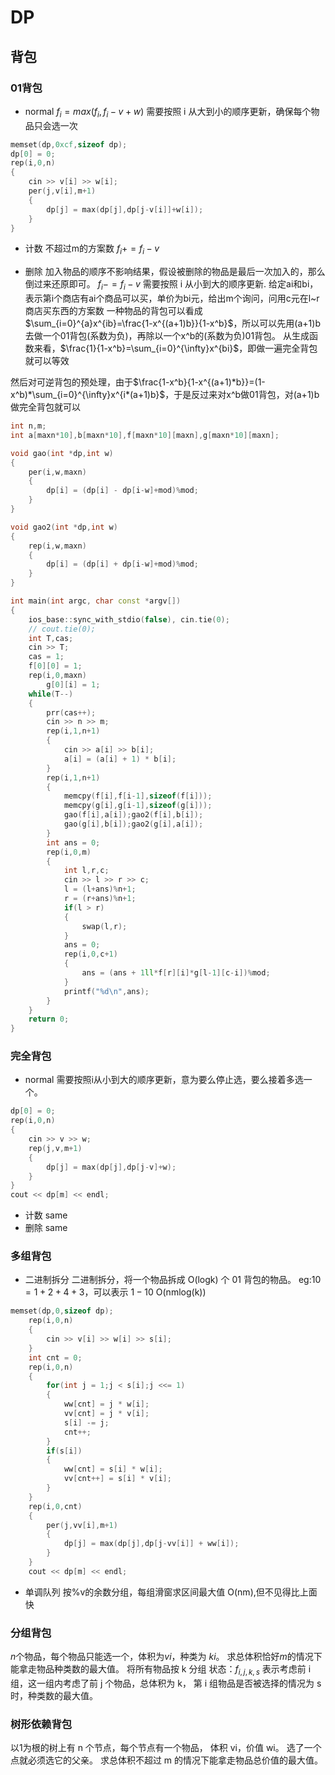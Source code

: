 # DP

## 背包

### 01背包
- normal
$f_i = max(f_i,f_i − v +w)$
需要按照 i 从大到小的顺序更新，确保每个物品只会选一次
```cpp
memset(dp,0xcf,sizeof dp);
dp[0] = 0;
rep(i,0,n)
{
	cin >> v[i] >> w[i];
	per(j,v[i],m+1)
	{
		dp[j] = max(dp[j],dp[j-v[i]]+w[i]);
	}
}
```
- 计数
不超过m的方案数
$f_i += f_i − v$

- 删除
加入物品的顺序不影响结果，假设被删除的物品是最后一次加入的，那么倒过来还原即可。
$f_i -= f_i − v$
需要按照 i 从小到大的顺序更新.
给定ai和bi，表示第i个商店有ai个商品可以买，单价为bi元，给出m个询问，问用c元在l~r商店买东西的方案数
一种物品的背包可以看成$\sum_{i=0}^{a}x^{ib}=\frac{1-x^{(a+1)b}}{1-x^b}$，所以可以先用(a+1)b去做一个01背包(系数为负)，再除以一个x^b的(系数为负)01背包。
从生成函数来看，$\frac{1}{1-x^b}=\sum_{i=0}^{\infty}x^{bi}$，即做一遍完全背包就可以等效

然后对可逆背包的预处理，由于$\frac{1-x^b}{1-x^{(a+1)*b}}=(1-x^b)*\sum_{i=0}^{\infty}x^{i*(a+1)b}$，于是反过来对x^b做01背包，对(a+1)b做完全背包就可以

```cpp
int n,m;
int a[maxn*10],b[maxn*10],f[maxn*10][maxn],g[maxn*10][maxn];

void gao(int *dp,int w)
{
	per(i,w,maxn)
	{
		dp[i] = (dp[i] - dp[i-w]+mod)%mod;
	}
}

void gao2(int *dp,int w)
{
	rep(i,w,maxn)
	{
		dp[i] = (dp[i] + dp[i-w]+mod)%mod;
	}
}

int main(int argc, char const *argv[])
{
	ios_base::sync_with_stdio(false), cin.tie(0);
	// cout.tie(0);
	int T,cas;
	cin >> T;
	cas = 1;
	f[0][0] = 1;
	rep(i,0,maxn)
		g[0][i] = 1;
	while(T--)
	{
		prr(cas++);
		cin >> n >> m;
		rep(i,1,n+1)
		{
			cin >> a[i] >> b[i];
			a[i] = (a[i] + 1) * b[i];
		}
		rep(i,1,n+1)
		{
			memcpy(f[i],f[i-1],sizeof(f[i]));
			memcpy(g[i],g[i-1],sizeof(g[i]));
			gao(f[i],a[i]);gao2(f[i],b[i]);
			gao(g[i],b[i]);gao2(g[i],a[i]);
		}
		int ans = 0;
		rep(i,0,m)
		{
			int l,r,c;
			cin >> l >> r >> c;
			l = (l+ans)%n+1;
			r = (r+ans)%n+1;
			if(l > r)
			{
				swap(l,r);
			}
			ans = 0;
			rep(i,0,c+1)
			{
				ans = (ans + 1ll*f[r][i]*g[l-1][c-i])%mod;
			}
			printf("%d\n",ans);
		}
	}
	return 0;
}
```

### 完全背包

- normal 
需要按照i从小到大的顺序更新，意为要么停止选，要么接着多选一个。
```cpp
dp[0] = 0;
rep(i,0,n)
{
	cin >> v >> w;
	rep(j,v,m+1)
	{
		dp[j] = max(dp[j],dp[j-v]+w);
	}
}
cout << dp[m] << endl;
```
- 计数
same
- 删除
same

###  多组背包
- 二进制拆分
二进制拆分，将一个物品拆成 O(logk) 个 01 背包的物品。 
eg:$10 = 1 + 2 + 4 + 3$，可以表示 $1-10$
O(nmlog(k))
```cpp
memset(dp,0,sizeof dp);
	rep(i,0,n)
	{
		cin >> v[i] >> w[i] >> s[i];
	}
	int cnt = 0;
	rep(i,0,n)
	{
		for(int j = 1;j < s[i];j <<= 1)
		{
			ww[cnt] = j * w[i];
			vv[cnt] = j * v[i];
			s[i] -= j;
			cnt++;
		}
		if(s[i])
		{
			ww[cnt] = s[i] * w[i];
			vv[cnt++] = s[i] * v[i];
		}
	}
	rep(i,0,cnt)
	{
		per(j,vv[i],m+1)
		{
			dp[j] = max(dp[j],dp[j-vv[i]] + ww[i]);
		}
	}
	cout << dp[m] << endl;
```


- 单调队列
按%v的余数分组，每组滑窗求区间最大值
O(nm),但不见得比上面快

### 分组背包
$n$个物品，每个物品只能选一个，体积为$vi$，种类为 $ki$。
求总体积恰好$m$的情况下能拿走物品种类数的最大值。 
将所有物品按 k 分组
状态：$f_{i,j,k,s}$ 表示考虑前 i 组，这一组内考虑了前 j 个物品，总体积为 k，
第 i 组物品是否被选择的情况为 s 时，种类数的最大值。 

### 树形依赖背包
以1为根的树上有 n 个节点，每个节点有一个物品，
体积 vi，价值 wi。
选了一个点就必须选它的父亲。
求总体积不超过 m 的情况下能拿走物品总价值的最大值。
